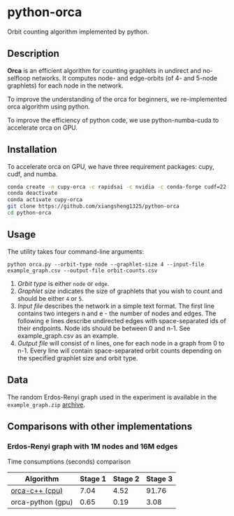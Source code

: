 # python-orca
Orbit counting algorithm implemented by python.

## Description
**Orca** is an efficient algorithm for counting graphlets in undirect and no-selfloop networks. 
It computes node- and edge-orbits (of 4- and 5-node graphlets) for each node in the network.

To improve the understanding of the orca for beginners, we re-implemented orca algorithm
using python.

To improve the efficiency of python code, we use python-numba-cuda to accelerate orca on GPU.

## Installation
To accelerate orca on GPU, we have three requirement packages: cupy, cudf, and numba. 
```bash
conda create -n cupy-orca -c rapidsai -c nvidia -c conda-forge cudf=22.08 python=3.8 cudatoolkit=11.5
conda deactivate
conda activate cupy-orca
git clone https://github.com/xiangsheng1325/python-orca
cd python-orca
```

## Usage
The utility takes four command-line arguments:

`python orca.py --orbit-type node --graphlet-size 4 --input-file example_graph.csv --output-file orbit-counts.csv`

1. *Orbit type* is either `node` or `edge`.
2. *Graphlet size* indicates the size of graphlets that you wish to count and should be either `4` or `5`.
3. *Input file* describes the network in a simple text format. The first line contains two integers n and e - the number of nodes and edges. The following e lines describe undirected edges with space-separated ids of their endpoints. Node ids should be between 0 and n-1. See example_graph.csv as an example.
4. *Output file* will consist of n lines, one for each node in a graph from 0 to n-1. Every line will contain space-separated orbit counts depending on the specified graphlet size and orbit type.

## Data

The random Erdos-Renyi graph used in the experiment is available in the `example_graph.zip` [archive](https://drive.google.com/file/d/1cWV1evnKYE4G3nQZeEP853qT-IiANbcd/view?usp=sharing).


## Comparisons with other implementations

### Erdos-Renyi graph with 1M nodes and 16M edges
Time consumptions (seconds) comparison

|Algorithm|Stage 1|Stage 2|Stage 3|
|--|--|--|--|
|[orca-c++ (cpu)](http://www.biolab.si/supp/orca/orca.html)|7.04|4.52|91.76|
|orca-python (gpu)|0.65|0.19|3.08|

